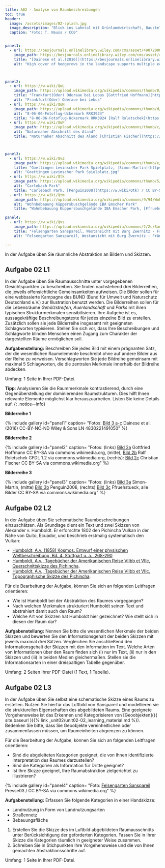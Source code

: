 ```yaml
---
title: A02 - Analyse von Raumbeschreibungen
toc: true
header:
  image: /assets/images/02-splash.jpg
  image_description: "Blick ins Lahntal mit Grünlandwirtschaft, Baustelle für Stromtrassen und Regenbogen."
  caption: "Foto: T. Nauss / CC0"


panel1:  
  - url: https://besjournals.onlinelibrary.wiley.com/cms/asset/49072000-0c42-42a2-b925-a34d2cd4f6e4/
    image_path: https://besjournals.onlinelibrary.wiley.com/cms/asset/49072000-0c42-42a2-b925-a34d2cd4f6e4/jpe12747-fig-0001-m.jpg
    title: "[Dainese et al.(2016)](https://besjournals.onlinelibrary.wiley.com/cms/asset/49072000-0c42-42a2-b925-a34d2cd4f6e4/jpe12747-fig-0001-m.jpg), High cover of hedgerows in the landscape supports multiple ecosystem services in Mediterranean cereal fields"
    alt: "High cover of hedgerows in the landscape supports multiple ecosystem services in Mediterranean cereal fields"



panel2:  
  - url: https://w.wiki/QuL
    image_path: https://upload.wikimedia.org/wikipedia/commons/thumb/0/0d/Frankfurt%28Oder%29_Oderaue_bei_Lebus_-_panoramio.jpg/1280px-Frankfurt%28Oder%29_Oderaue_bei_Lebus_-_panoramio.jpg
    title: "Frankfurt(Oder) Oderaue bei Lebus [Gottfried Hoffmann](https://w.wiki/QuL) / CC-BY via commons.wikimedia.org"
    alt: "Frankfurt(Oder) Oderaue bei Lebus"
  - url: https://w.wiki/QuN  
    image_path: https://upload.wikimedia.org/wikipedia/commons/thumb/d/d5/18-06-06-Fotoflug-Uckermark_RRK3924.jpg/1280px-18-06-06-Fotoflug-Uckermark_RRK3924.jpg  
    alt: "8-06-06-Fotoflug-Uckermark RRK3924"
    title: "8-06-06-Fotoflug-Uckermark RRK3924 [Ralf Roletschek](https://w.wiki/QuN) / GFDL 1.2  via commons.wikimedia.org"
  - url: https://w.wiki/QuP    
    image_path: https://upload.wikimedia.org/wikipedia/commons/thumb/c/c0/AlandFloodplain.jpg/1280px-AlandFloodplain.jpg
    alt: "Naturnaher Abschnitt des Aland"
    title: "Naturnaher Abschnitt des Aland [Christian Fischer](https://w.wiki/QuP) / CC BY-SA via commons.wikimedia.org"



panel3:
  - url: https://w.wiki/QvZ
    image_path: https://upload.wikimedia.org/wikipedia/commons/thumb/e/eb/Goettingen_Levinscher_Park_Spielplatz.jpg/1280px-Goettingen_Levinscher_Park_Spielplatz.jpg
    title: "Goettingen Levinscher Park Spielplatz, [Simon-Martin](https://w.wiki/Qtm) / CC BY-SA via commons.wikimedia.org"
    alt: "Goettingen Levinscher Park Spielplatz.jpg"
  - url: https://w.wiki/Qtk
    image_path: https://upload.wikimedia.org/wikipedia/commons/thumb/5/57/Carlebach_Park_HSST.jpg/320px-Carlebach_Park_HSST.jpg  
    alt: "Carlebach Park"
    title: "Carlebach Park, [Penguin2008](https://w.wiki/Qtk) / CC BY-SA via commons.wikimedia.org"
  - url: https://w.wiki/Qtm
    image_path: https://upload.wikimedia.org/wikipedia/commons/9/94/Wohnbebauung_K%C3%BCppersbuschgel%C3%A4nde_IBA_Emscher_Park%2C_Gelsenkirchen%2C_Szyszkowitz-Kowalski.jpg
    alt: "Wohnbebauung Küppersbuschgelände IBA Emscher Park"
    title: "Wohnbebauung Küppersbuschgelände IBA Emscher Park, [Ffruehstueck](https://w.wiki/Qtm) / CC BY-SA via commons.wikimedia.org"

panel4:  
  - url: https://w.wiki/Qvs
    image_path: https://upload.wikimedia.org/wikipedia/commons/2/2c/Sanspareil_Luftbild_West.jpg
    title: "Felsengarten Sanspareil, Westansicht mit Burg Zwernitz - Fränkische Schweiz, Bayern, [Presse03](https://w.wiki/Qvs) / CC BY-SA via commons.wikimedia.org"
    alt: "Felsengarten Sanspareil, Westansicht mit Burg Zwernitz - Fränkische Schweiz, Bayern"

---
```



In der Aufgabe üben Sie räumnliche Abstraktion an Bildern und Skizzen.

## Aufgabe 02 L1
In der Aufgabe üben Sie Raumausschnitte unter vorgegebenen Gesichtspunkten zu beschreiben. Sie finden nachstehend drei Bilderreihen, die jeweils offensichtliche Gemeinsamkeiten aufweisen. Die Bilder sollen für eine webbasierte Kampagne des BUND (Bund für Umwelt und Naturschutz Deutschland e.V.) zur Illustration benutzt werden. Die Bilderreihen sollen für die Lebensräume *Gehölzstreifen*, *Auenlandschaft* und *Parks* mit ihren typischen Strukturmerkmalen sensibilisieren. Ihre Aufgebe ist es, aussagekräftige Beschreibungstexte für jedes einzelne Bild zu erstellen. Zusätzlich sollen sie jede Bilderreihe insgesamt mit geeigneten Schlagworten typisieren. Stellen Sie sich vor, dass Ihre Beschreibungen und Schlagworte blinden Menschen einen Zugang zum Charakter der dargestellten Räume ermöglichen soll.

**Aufgabenstellung:** Beschreiben Sie jedes Bild mit einem prägnanten Satz, der die wesentlichen Raumelemente beschreibt ohne auf andere Bilder aus der Reihe zu verweisen.
Verschlagworten Sie jede Bildreihe gemeinsam mit maximal 5 Schlagworten, die die zentralen Merkmale innerhalb der Bildreihe abdecken.

Umfang: 1 Seite in Ihrer PDF-Datei.

**Tipp**: Analysieren Sie die Raummerkmale kontrastierend, durch eine Gegenüberstellung der dominierenden Raumstrukturen. Dies hilft Ihnen relevante Elemente möglichst klar herauszuarbeiten. Listen Sie keine Details auf.
{: .notice--info}


**Bilderreihe 1**

{% include gallery id="panel1"  caption= "Fotos: [Bild 3 a-c](https://besjournals.onlinelibrary.wiley.com/cms/asset/49072000-0c42-42a2-b925-a34d2cd4f6e4/jpe12747-fig-0001-m.jpg) Dainese et al. (2016) CC-BY-NC-ND Wiley & Sons LN 4830221491050" %}


**Bilderreihe 2**

{% include gallery id="panel2"  caption= "Fotos: (links) [Bild 2a](https://w.wiki/QuL) Gottfried Hoffmann CC BY-SA via commons.wikimedia.org, (mitte), [Bild 2b](https://w.wiki/QuN) Ralf Roletschek GFDL 1.2 via commons.wikimedia.org, (rechts): [Bild 2c](https://w.wiki/QuP) Christian Fischer CC BY-SA via commons.wikimedia.org" %}

**Bilderreihe 3**


{% include gallery id="panel3"  caption= "Fotos: (links) [Bild 3a](https://w.wiki/Qtj) Simon-Martin, (mitte) [Bild 3b](https://w.wiki/Qtk) Penguin2008, (rechts) [Bild 3c](https://w.wiki/Qtm) Ffruehstueck, alle Bilder CC BY-SA via commons.wikimedia.org" %}




## Aufgabe 02 L2
In der Aufgabe üben Sie schematische Raumbeschreibungen einzuschätzen. Als Grundlage dient ein Text und zwei Skizzen von Alexander v. Humboldt. Er erforschte 1802 den Pichincha Vulkan in der Nähe von Quito, Ecuador, und beschrieb erstmalig systematisch den Vulkan:

* [Humboldt, A.v. (1858) Kosmos. Entwurf einer physischen Weltbeschreibung. Bd. 4. Stuttgart u. a., 268-290](http://www.deutschestextarchiv.de/book/view/humboldt_kosmos04_1858?p=273)
* [Humboldt, A.v., Tagebücher der Amerikanischen Reise VIIbb et VIIc, Querschnittskizze des Pichincha](https://digital.staatsbibliothek-berlin.de/werkansicht?PPN=PPN779884310&PHYSID=PHYS_0806&view=overview-toc&DMDID=DMDLOG_0001).
* [Humboldt, A.v., Tagebücher der Amerikanischen Reise VIIbb et VIIc, Topographische Skizze des Pichincha](https://digital.staatsbibliothek-berlin.de/werkansicht?PPN=PPN779884310&PHYSID=PHYS_0820&view=overview-toc&DMDID=DMDLOG_0001).

Für die Bearbeitung der Aufgabe, können Sie sich an folgenden Leitfragen orientieren:
* Wie ist Humboldt bei der Abstraktion des Raumes vorgegangen?
* Nach welchen Merkmalen strukturiert Humboldt seinen Text und abstrahiert damit auch den Raum?
* Welche Art von Skizzen hat Humboldt hier gezeichnet? Wie stellt sich in diesen der Raum dar?

**Aufgabenstellung:** Nennen Sie bitte die wesentlichen Merkmale der beiden Skizzen und bewerten Sie den Informationsgehalt der beiden Skizzen mit jeweils maximal drei Sätzen. Vergleichen Sie anschließend den Informationsgehalt der Skizzen mit den Information im Text. Welche Arten von Informationen über den Raum finden sich (i) nur im Text, (ii) nur in den Skizzen und (iii) in beiden Medien gleichermaßen. Stellen sie die Informationsarten in einer dreispaltigen Tabelle gegenüber.

Umfang: 2 Seiten Ihrer PDF-Datei (1 Text, 1 Tabelle).


## Aufgabe 02 L3
In der Aufgabe üben Sie selbst eine schematische Skizze eines Raums zu erstellen. Nutzen Sie hierfür das Luftbild von Sanspareil und modellieren sie die strukturellen Eigenschaften des abgebildeten Raums. Eine geeignete Vorgehensweise ist das Erkennen und Kategorisieren von [Geoobjekten]({{ site.baseurl }}{% link _unit02/unit02-02_learning_material.md %}). Bedenken Sie bitte, dass Sie Geoobjekte vereinheitlichen oder zusammenfassen müssen, um Raumeinheiten abgrenzen zu können.

Für die Bearbeitung der Aufgabe, können Sie sich an folgenden Leitfragen orientieren:
* Sind die abgeleiteten Kategorien geeignet, die von Ihnen identifizierte Interpretation des Raumes darzustellen?
* Sind die Kategorien als Information für Dritte geeignet?
* Ist Ihre Skizze geeignet, Ihre Raumabstraktion zielgerichtet zu illustrieren?



{% include gallery id="panel4"  caption= "Foto: [Felsengarten Sanspareil](https://w.wiki/Qvt) Presse03 / CC BY-SA via commons.wikimedia.org" %}




**Aufgabenstellung:** Erfassen Sie folgende Kategorien in einer Handskizze:
* Landnutzung in Form von Landnutzungsarten
* Straßennetz
* Bebauungsfläche

 1. Erstellen Sie die Skizze des im Luftbild abgebildeten Raumausschnitts unter Berücksichtigung der geforderten Kategorien. Fassen Sie in Ihrer Skizze die Kategorien räumlich in geeigneter Weise zusammen.
 1. Schreiben Sie in Stichpunkten Ihre Vorgehensweise und die von Ihnen gemachten Abstraktionsschritte auf.

Umfang: 1 Seite in Ihrer PDF-Datei.
